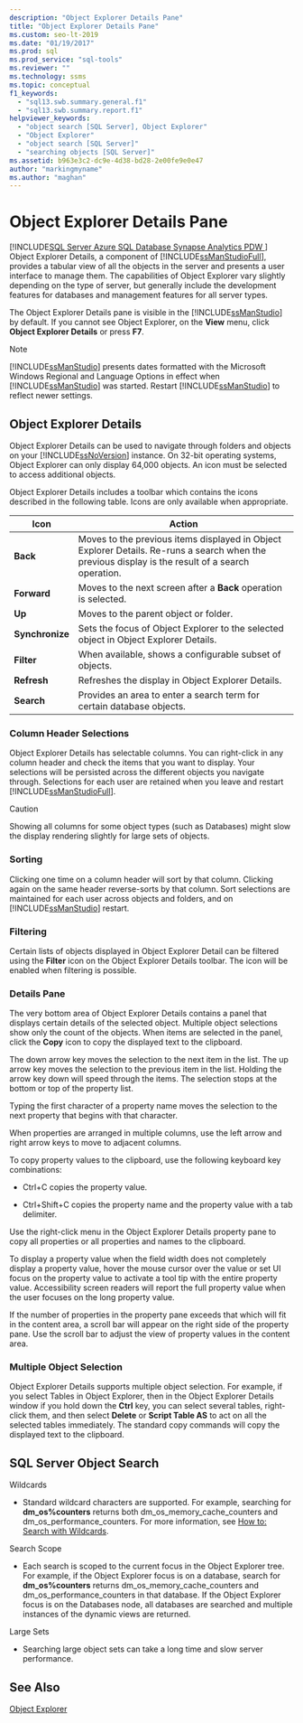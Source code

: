 ```yaml
---
description: "Object Explorer Details Pane"
title: "Object Explorer Details Pane"
ms.custom: seo-lt-2019
ms.date: "01/19/2017"
ms.prod: sql
ms.prod_service: "sql-tools"
ms.reviewer: ""
ms.technology: ssms
ms.topic: conceptual
f1_keywords: 
  - "sql13.swb.summary.general.f1"
  - "sql13.swb.summary.report.f1"
helpviewer_keywords: 
  - "object search [SQL Server], Object Explorer"
  - "Object Explorer"
  - "object search [SQL Server]"
  - "searching objects [SQL Server]"
ms.assetid: b963e3c2-dc9e-4d38-bd28-2e00fe9e0e47
author: "markingmyname"
ms.author: "maghan"
---
```

# Object Explorer Details Pane
[!INCLUDE[SQL Server Azure SQL Database Synapse Analytics PDW ](../../includes/applies-to-version/sql-asdb-asdbmi-asa-pdw.md)]
Object Explorer Details, a component of [!INCLUDE[ssManStudioFull](../../includes/ssmanstudiofull-md.md)], provides a tabular view of all the objects in the server and presents a user interface to manage them. The capabilities of Object Explorer vary slightly depending on the type of server, but generally include the development features for databases and management features for all server types.  
  
The Object Explorer Details pane is visible in the [!INCLUDE[ssManStudio](../../includes/ssmanstudio-md.md)] by default. If you cannot see Object Explorer, on the **View** menu, click **Object Explorer Details** or press **F7**.  
  
> [!NOTE]  
> [!INCLUDE[ssManStudio](../../includes/ssmanstudio-md.md)] presents dates formatted with the Microsoft Windows Regional and Language Options in effect when [!INCLUDE[ssManStudio](../../includes/ssmanstudio-md.md)] was started. Restart [!INCLUDE[ssManStudio](../../includes/ssmanstudio-md.md)] to reflect newer settings.  
  
## Object Explorer Details  
Object Explorer Details can be used to navigate through folders and objects on your [!INCLUDE[ssNoVersion](../../includes/ssnoversion-md.md)] instance. On 32-bit operating systems, Object Explorer can only display 64,000 objects. An icon must be selected to access additional objects.  
  
Object Explorer Details includes a toolbar which contains the icons described in the following table. Icons are only available when appropriate.  
  
|Icon|Action|  
|--------|----------|  
|**Back**|Moves to the previous items displayed in Object Explorer Details. Re-runs a search when the previous display is the result of a search operation.|  
|**Forward**|Moves to the next screen after a **Back** operation is selected.|  
|**Up**|Moves to the parent object or folder.|  
|**Synchronize**|Sets the focus of Object Explorer to the selected object in Object Explorer Details.|  
|**Filter**|When available, shows a configurable subset of objects.|  
|**Refresh**|Refreshes the display in Object Explorer Details.|  
|**Search**|Provides an area to enter a search term for certain database objects.|  
  
### Column Header Selections  
Object Explorer Details has selectable columns. You can right-click in any column header and check the items that you want to display. Your selections will be persisted across the different objects you navigate through. Selections for each user are retained when you leave and restart [!INCLUDE[ssManStudioFull](../../includes/ssmanstudiofull-md.md)].  
  
> [!CAUTION]  
> Showing all columns for some object types (such as Databases) might slow the display rendering slightly for large sets of objects.  
  
### Sorting  
Clicking one time on a column header will sort by that column. Clicking again on the same header reverse-sorts by that column. Sort selections are maintained for each user across objects and folders, and on [!INCLUDE[ssManStudio](../../includes/ssmanstudio-md.md)] restart.  
  
### Filtering  
Certain lists of objects displayed in Object Explorer Detail can be filtered using the **Filter** icon on the Object Explorer Details toolbar. The icon will be enabled when filtering is possible.  
  
### Details Pane  
The very bottom area of Object Explorer Details contains a panel that displays certain details of the selected object. Multiple object selections show only the count of the objects. When items are selected in the panel, click the **Copy** icon to copy the displayed text to the clipboard.  
  
The down arrow key moves the selection to the next item in the list. The up arrow key moves the selection to the previous item in the list. Holding the arrow key down will speed through the items. The selection stops at the bottom or top of the property list.  
  
Typing the first character of a property name moves the selection to the next property that begins with that character.  
  
When properties are arranged in multiple columns, use the left arrow and right arrow keys to move to adjacent columns.  
  
To copy property values to the clipboard, use the following keyboard key combinations:  
  
-   Ctrl+C copies the property value.  
  
-   Ctrl+Shift+C copies the property name and the property value with a tab delimiter.  
  
Use the right-click menu in the Object Explorer Details property pane to copy all properties or all properties and names to the clipboard.  
  
To display a property value when the field width does not completely display a property value, hover the mouse cursor over the value or set UI focus on the property value to activate a tool tip with the entire property value. Accessibility screen readers will report the full property value when the user focuses on the long property value.  
  
If the number of properties in the property pane exceeds that which will fit in the content area, a scroll bar will appear on the right side of the property pane. Use the scroll bar to adjust the view of property values in the content area.  
  
### Multiple Object Selection  
Object Explorer Details supports multiple object selection. For example, if you select Tables in Object Explorer, then in the Object Explorer Details window if you hold down the **Ctrl** key, you can select several tables, right-click them, and then select **Delete** or **Script Table AS** to act on all the selected tables immediately. The standard copy commands will copy the displayed text to the clipboard.  
  
## SQL Server Object Search  
Wildcards  
  
-   Standard wildcard characters are supported. For example, searching for **dm_os%counters** returns both dm_os_memory_cache_counters and dm_os_performance_counters. For more information, see [How to: Search with Wildcards](../../relational-databases/scripting/search-text-with-wildcards.md).  
  
Search Scope  
  
-   Each search is scoped to the current focus in the Object Explorer tree. For example, if the Object Explorer focus is on a database, search for **dm_os%counters** returns dm_os_memory_cache_counters and dm_os_performance_counters in that database. If the Object Explorer focus is on the Databases node, all databases are searched and multiple instances of the dynamic views are returned.  
  
Large Sets  
  
-   Searching large object sets can take a long time and slow server performance.  
  
## See Also  
[Object Explorer](../../ssms/object/object-explorer.md)  
  

